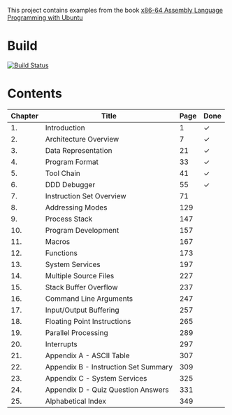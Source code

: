 
This project contains examples from the book
[x86-64 Assembly Language Programming with Ubuntu](http://www.egr.unlv.edu/~ed/x86.html)

# Build
[![Build Status](https://travis-ci.org/LukasWoodtli/LinuxAssemblyProgramming.svg?branch=master)](https://travis-ci.org/LukasWoodtli/LinuxAssemblyProgramming)

# Contents

| Chapter | Title                                 | Page | Done |
|---------|---------------------------------------|------|------|
|  1.     | Introduction                          |   1  |   ✓  |
|  2.     | Architecture Overview                 |   7  |   ✓  |
|  3.     | Data Representation                   |  21  |   ✓  |
|  4.     | Program Format                        |  33  |   ✓  |
|  5.     | Tool Chain                            |  41  |   ✓  |
|  6.     | DDD Debugger                          |  55  |   ✓  |
|  7.     | Instruction Set Overview              |  71  |      |
|  8.     | Addressing Modes                      | 129  |      |
|  9.     | Process Stack                         | 147  |      |
| 10.     | Program Development                   | 157  |      |
| 11.     | Macros                                | 167  |      |
| 12.     | Functions                             | 173  |      |
| 13.     | System Services                       | 197  |      |
| 14.     | Multiple Source Files                 | 227  |      |
| 15.     | Stack Buffer Overflow                 | 237  |      |
| 16.     | Command Line Arguments                | 247  |      |
| 17.     | Input/Output Buffering                | 257  |      |
| 18.     | Floating Point Instructions           | 265  |      |
| 19.     | Parallel Processing                   | 289  |      |
| 20.     | Interrupts                            | 297  |      |
| 21.     | Appendix A - ASCII Table              | 307  |      |
| 22.     | Appendix B - Instruction Set Summary  | 309  |      |
| 23.     | Appendix C - System Services          | 325  |      |
| 24.     | Appendix D - Quiz Question Answers    | 331  |      |
| 25.     | Alphabetical Index                    | 349  |      |
